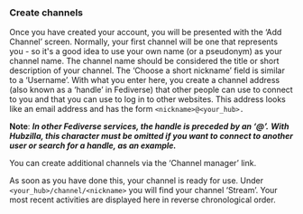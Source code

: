 ### Create channels   

Once you have created your account, you will be presented with the ‘Add Channel’ screen. Normally, your first channel will be one that represents you - so it's a good idea to use your own name (or a pseudonym) as your channel name. The channel name should be considered the title or short description of your channel. The ‘Choose a short nickname’ field is similar to a ‘Username’. With what you enter here, you create a channel address (also known as a ‘handle’ in Fediverse) that other people can use to connect to you and that you can use to log in to other websites. This address looks like an email address and has the form `<nickname>@<your_hub>.`

**Note**: ***In other Fediverse services, the handle is preceded by an ‘@’.*** ***With Hubzilla, this character must be omitted if you want to connect to another user or search for a handle, as an example.***

You can create additional channels via the ‘Channel manager’ link.

As soon as you have done this, your channel is ready for use. Under `<your_hub>/channel/<nickname>` you will find your channel ‘Stream’. Your most recent activities are displayed here in reverse chronological order.